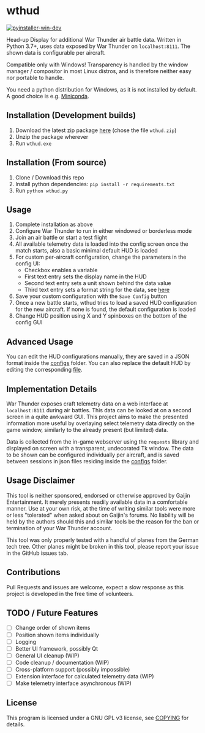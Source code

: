 # wthud
<a href="https://github.com/wysiwyng/wthud/actions">
    <img src="https://github.com/wysiwyng/wthud/workflows/pyinstaller-win-dev/badge.svg" alt="pyinstaller-win-dev">
</a>

Head-up Display for additional War Thunder air battle data. Written in Python 3.7+, uses data exposed by War Thunder on ```localhost:8111```. The shown data is configurable per aircraft.

Compatible only with Windows! Transparency is handled by the window manager / compositor in most Linux distros, and is therefore neither easy nor portable to handle.

You need a python distribution for Windows, as it is not installed by default. A good choice is e.g. [Miniconda](https://docs.conda.io/en/latest/miniconda.html).

## Installation (Development builds)
1. Download the latest zip package [here](https://github.com/wysiwyng/wthud/releases/tag/latest) (chose the file ```wthud.zip```)
2. Unzip the package wherever
3. Run ```wthud.exe```

## Installation (From source)
1. Clone / Download this repo
2. Install python dependencies: ```pip install -r requirements.txt```
3. Run ```python wthud.py```

## Usage
1. Complete installation as above
2. Configure War Thunder to run in either windowed or borderless mode
3. Join an air battle or start a test flight
4. All available telemetry data is loaded into the config screen once the match starts, also a basic minimal default HUD is loaded
5. For custom per-aircraft configuration, change the parameters in the config UI:
    - Checkbox enables a variable
    - First text entry sets the display name in the HUD
    - Second text entry sets a unit shown behind the data value
    - Third text entry sets a format string for the data, see [here](https://docs.python.org/3/library/string.html#format-string-syntax)
6. Save your custom configuration with the ```Save Config``` button
7. Once a new battle starts, wthud tries to load a saved HUD configuration for the new aircraft. If none is found, the default configuration is loaded
8. Change HUD position using X and Y spinboxes on the bottom of the config GUI

## Advanced Usage
You can edit the HUD configurations manually, they are saved in a JSON format inside the [configs](configs) folder. You can also replace the default HUD by editing the corresponding [file](configs/default_hud.json).

## Implementation Details
War Thunder exposes craft telemetry data on a web interface at ```localhost:8111``` during air battles. This data can be looked at on a second screen in a quite awkward GUI. This project aims to make the presented information more useful by overlaying select telemetry data directly on the game window, similarly to the already present (but limited) data.

Data is collected from the in-game webserver using the ```requests``` library and displayed on screen with a transparent, undecorated Tk window. The data to be shown can be configured individually per aircraft, and is saved between sessions in json files residing inside the [configs](configs) folder.

## Usage Disclaimer
This tool is neither sponsored, endorsed or otherwise approved by Gaijin Entertainment. It merely presents readily available data in a comfortable manner. Use at your own risk, at the time of writing similar tools were more or less "tolerated" when asked about on Gaijin's forums. No liability will be held by the authors should this and similar tools be the reason for the ban or termination of your War Thunder account.

This tool was only properly tested with a handful of planes from the German tech tree. Other planes might be broken in this tool, please report your issue in the GitHub issues tab.

## Contributions
Pull Requests and issues are welcome, expect a slow response as this project is developed in the free time of volunteers.

## TODO / Future Features
- [ ] Change order of shown items
- [ ] Position shown items individually
- [ ] Logging
- [ ] Better UI framework, possibly Qt
- [ ] General UI cleanup (WIP)
- [ ] Code cleanup / documentation (WIP)
- [ ] Cross-platform support (possibly impossible)
- [ ] Extension interface for calculated telemetry data (WIP)
- [ ] Make telemetry interface asynchronous (WIP)

## License
This program is licensed under a GNU GPL v3 license, see [COPYING](COPYING) for details.
